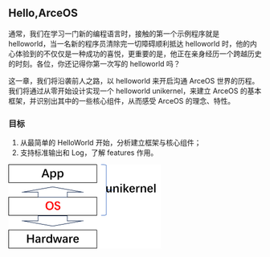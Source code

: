 ## Hello,ArceOS

通常，我们在学习一门新的编程语言时，接触的第一个示例程序就是 helloworld，当一名新的程序员清除完一切障碍顺利抵达 helloworld 时，他的内心体验到的不仅仅是一种成功的喜悦，更重要的是，他正在亲身经历一个跨越历史的时刻。各位，你还记得你第一次写的 helloworld 吗？

这一章，我们将沿袭前人之路，以 helloworld 来开启沟通 ArceOS 世界的历程。我们将通过从零开始设计实现一个 helloworld unikernel，来建立 ArceOS 的基本框架，并识别出其中的一些核心组件，从而感受 ArceOS 的理念、特性。

### 目标

1. 从最简单的 HelloWorld 开始，分析建立框架与核心组件；
2. 支持标准输出和 Log，了解 features 作用。

<img src="./img/img3_1.png" alt="image-20230905151307734" style="zoom:50%;" />

